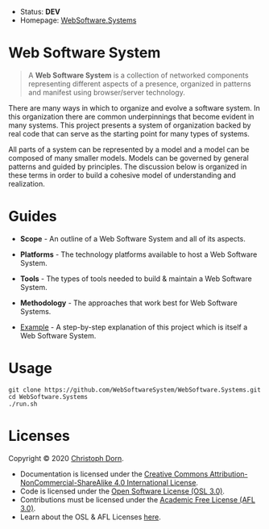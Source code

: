 
  * Status: **DEV**
  * Homepage: [WebSoftware.Systems](https://WebSoftware.Systems)

Web Software System
===================

> A **Web Software System** is a collection of networked components representing different aspects of a presence, organized in patterns and manifest using browser/server technology.

There are many ways in which to organize and evolve a software system. In this organization there are common underpinnings that become evident in many systems. This project presents a system of organization backed by real code that can serve as the starting point for many types of systems.

All parts of a system can be represented by a model and a model can be composed of many smaller models. Models can be governed by general patterns and guided by principles. The discussion below is organized in these terms in order to build a cohesive model of understanding and realization.

Guides
======

  * **Scope** - An outline of a Web Software System and all of its aspects.

  * **Platforms** - The technology platforms available to host a Web Software System.

  * **Tools** - The types of tools needed to build & maintain a Web Software System.

  * **Methodology** - The approaches that work best for Web Software Systems.

  * [Example](./docs/guides/Example.md) - A step-by-step explanation of this project which is itself a Web Software System.


Usage
=====

    git clone https://github.com/WebSoftwareSystem/WebSoftware.Systems.git
    cd WebSoftware.Systems
    ./run.sh

Licenses
========

Copyright &copy; 2020 [Christoph Dorn](http://christophdorn.com).

  * Documentation is licensed under the <a href="http://creativecommons.org/licenses/by-nc-sa/4.0/">Creative Commons Attribution-NonCommercial-ShareAlike 4.0 International License</a>.
  * Code is licensed under the [Open Software License (OSL 3.0)](https://opensource.org/licenses/OSL-3.0).
  * Contributions must be licensed under the [Academic Free License (AFL 3.0)](https://opensource.org/licenses/AFL-3.0).
  * Learn about the OSL & AFL Licenses [here](http://rosenlaw.com/OSL3.0-explained.htm).
